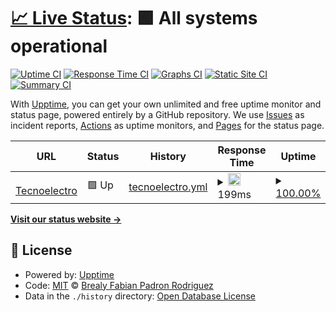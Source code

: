 # [📈 Live Status](https://tecnoelectrocomercioonline.github.io/upptime): <!--live status--> **🟩 All systems operational**

[![Uptime CI](https://github.com/NigarumOvum/upptime/workflows/Uptime%20CI/badge.svg)](https://github.com/NigarumOvum/upptime/actions?query=workflow%3A%22Uptime+CI%22)
[![Response Time CI](https://github.com/NigarumOvum/upptime/workflows/Response%20Time%20CI/badge.svg)](https://github.com/NigarumOvum/upptime/actions?query=workflow%3A%22Response+Time+CI%22)
[![Graphs CI](https://github.com/NigarumOvum/upptime/workflows/Graphs%20CI/badge.svg)](https://github.com/NigarumOvum/upptime/actions?query=workflow%3A%22Graphs+CI%22)
[![Static Site CI](https://github.com/NigarumOvum/upptime/workflows/Static%20Site%20CI/badge.svg)](https://github.com/NigarumOvum/upptime/actions?query=workflow%3A%22Static+Site+CI%22)
[![Summary CI](https://github.com/NigarumOvum/upptime/workflows/Summary%20CI/badge.svg)](https://github.com/NigarumOvum/upptime/actions?query=workflow%3A%22Summary+CI%22)

With [Upptime](https://upptime.js.org), you can get your own unlimited and free uptime monitor and status page, powered entirely by a GitHub repository. We use [Issues](https://github.com/NigarumOvum/upptime/issues) as incident reports, [Actions](https://github.com/NigarumOvum/upptime/actions) as uptime monitors, and [Pages](https://NigarumOvum.github.io/upptime) for the status page.

<!--start: status pages-->
<!-- This summary is generated by Upptime (https://github.com/upptime/upptime) -->
<!-- Do not edit this manually, your changes will be overwritten -->
<!-- prettier-ignore -->
| URL | Status | History | Response Time | Uptime |
| --- | ------ | ------- | ------------- | ------ |
| <img alt="" src="https://icons.duckduckgo.com/ip3/tecnoelectrocomercioonline.com.ico" height="13"> [Tecnoelectro](https://tecnoelectrocomercioonline.com) | 🟩 Up | [tecnoelectro.yml](https://github.com/tecnoelectrocomercioonline/Uptime-Monitoring/commits/HEAD/history/tecnoelectro.yml) | <details><summary><img alt="Response time graph" src="./graphs/tecnoelectro/response-time-week.png" height="20"> 199ms</summary><br><a href="https://tecnoelectrocomercioonline.github.io/upptime/history/tecnoelectro"><img alt="Response time 160" src="https://img.shields.io/endpoint?url=https%3A%2F%2Fraw.githubusercontent.com%2Ftecnoelectrocomercioonline%2FUptime-Monitoring%2FHEAD%2Fapi%2Ftecnoelectro%2Fresponse-time.json"></a><br><a href="https://tecnoelectrocomercioonline.github.io/upptime/history/tecnoelectro"><img alt="24-hour response time 285" src="https://img.shields.io/endpoint?url=https%3A%2F%2Fraw.githubusercontent.com%2Ftecnoelectrocomercioonline%2FUptime-Monitoring%2FHEAD%2Fapi%2Ftecnoelectro%2Fresponse-time-day.json"></a><br><a href="https://tecnoelectrocomercioonline.github.io/upptime/history/tecnoelectro"><img alt="7-day response time 199" src="https://img.shields.io/endpoint?url=https%3A%2F%2Fraw.githubusercontent.com%2Ftecnoelectrocomercioonline%2FUptime-Monitoring%2FHEAD%2Fapi%2Ftecnoelectro%2Fresponse-time-week.json"></a><br><a href="https://tecnoelectrocomercioonline.github.io/upptime/history/tecnoelectro"><img alt="30-day response time 174" src="https://img.shields.io/endpoint?url=https%3A%2F%2Fraw.githubusercontent.com%2Ftecnoelectrocomercioonline%2FUptime-Monitoring%2FHEAD%2Fapi%2Ftecnoelectro%2Fresponse-time-month.json"></a><br><a href="https://tecnoelectrocomercioonline.github.io/upptime/history/tecnoelectro"><img alt="1-year response time 161" src="https://img.shields.io/endpoint?url=https%3A%2F%2Fraw.githubusercontent.com%2Ftecnoelectrocomercioonline%2FUptime-Monitoring%2FHEAD%2Fapi%2Ftecnoelectro%2Fresponse-time-year.json"></a></details> | <details><summary><a href="https://tecnoelectrocomercioonline.github.io/upptime/history/tecnoelectro">100.00%</a></summary><a href="https://tecnoelectrocomercioonline.github.io/upptime/history/tecnoelectro"><img alt="All-time uptime 100.00%" src="https://img.shields.io/endpoint?url=https%3A%2F%2Fraw.githubusercontent.com%2Ftecnoelectrocomercioonline%2FUptime-Monitoring%2FHEAD%2Fapi%2Ftecnoelectro%2Fuptime.json"></a><br><a href="https://tecnoelectrocomercioonline.github.io/upptime/history/tecnoelectro"><img alt="24-hour uptime 100.00%" src="https://img.shields.io/endpoint?url=https%3A%2F%2Fraw.githubusercontent.com%2Ftecnoelectrocomercioonline%2FUptime-Monitoring%2FHEAD%2Fapi%2Ftecnoelectro%2Fuptime-day.json"></a><br><a href="https://tecnoelectrocomercioonline.github.io/upptime/history/tecnoelectro"><img alt="7-day uptime 100.00%" src="https://img.shields.io/endpoint?url=https%3A%2F%2Fraw.githubusercontent.com%2Ftecnoelectrocomercioonline%2FUptime-Monitoring%2FHEAD%2Fapi%2Ftecnoelectro%2Fuptime-week.json"></a><br><a href="https://tecnoelectrocomercioonline.github.io/upptime/history/tecnoelectro"><img alt="30-day uptime 100.00%" src="https://img.shields.io/endpoint?url=https%3A%2F%2Fraw.githubusercontent.com%2Ftecnoelectrocomercioonline%2FUptime-Monitoring%2FHEAD%2Fapi%2Ftecnoelectro%2Fuptime-month.json"></a><br><a href="https://tecnoelectrocomercioonline.github.io/upptime/history/tecnoelectro"><img alt="1-year uptime 100.00%" src="https://img.shields.io/endpoint?url=https%3A%2F%2Fraw.githubusercontent.com%2Ftecnoelectrocomercioonline%2FUptime-Monitoring%2FHEAD%2Fapi%2Ftecnoelectro%2Fuptime-year.json"></a></details>

<!--end: status pages-->

[**Visit our status website →**](https://NigarumOvum.github.io/upptime)

## 📄 License

- Powered by: [Upptime](https://github.com/upptime/upptime)
- Code: [MIT](./LICENSE) © [Brealy Fabian Padron Rodriguez](https://neighbordevcr.com)
- Data in the `./history` directory: [Open Database License](https://opendatacommons.org/licenses/odbl/1-0/)
